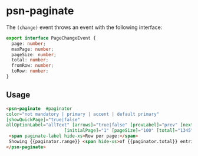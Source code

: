 # psn-paginate



The `(change)` event throws an event with the following interface:

```typescript
export interface PageChangeEvent {
  page: number;
  maxPage: number;
  pageSize: number;
  total: number;
  fromRow: number;
  toRow: number;
}
```




## Usage


 ```html
<psn-paginate  #paginator 
color="not mandatory | primary | accent | default primary"
[showQuickPage]="true|false"
allOptionLabel="allText" [arrows]="true|false" [prevLabel]="prev" [nextLabel]="next" [firstLast]="true|false" [showAllOption]="true|false" [pageSizes]="[100,200,500,1000,2000]"
                       [initialPage]="1" [pageSize]="100" [total]="1345" (change)="change($event)">
  <span paginate-label hide-xs>Row per page:</span>
  Showing {{paginator.range}} <span hide-xs>of {{paginator.total}} entries</span>
</psn-paginate>
 ```